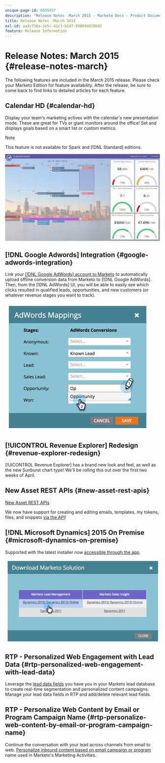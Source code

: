 ```yaml
---
unique-page-id: 6095037
description: "Release Notes -March 2015 - Marketo Docs - Product Documentation"
title: Release Notes -March 2015
exl-id: aa3c738a-2e5c-41c3-b1d7-95869dd10b02
feature: Release Information
---
```

# Release Notes: March 2015 {#release-notes-march}

The following features are included in the March 2015 release. Please check your Marketo Edition for feature availability. After the release, be sure to come back to find links to detailed articles for each feature.

## Calendar HD {#calendar-hd}

Display your team's marketing actives with the calendar's new presentation mode. These are great for TVs or giant monitors around the office! Set and displays goals based on a smart list or custom metrics.

>[!NOTE]
>
>This feature is not available for Spark and [!DNL Standard] editions.

![](assets/image2015-3-23-11-3a39-3a15.png)

## [!DNL Google Adwords] Integration {#google-adwords-integration}

Link your [[!DNL Google AdWords] account to Marketo](/help/marketo/product-docs/administration/additional-integrations/add-google-adwords-as-a-launchpoint-service.md) to automatically upload offline conversion data from Marketo to [!DNL Google AdWords]. Then, from the [!DNL AdWords] UI, you will be able to easily see which clicks resulted in qualified leads, opportunities, and new customers (or whatever revenue stages you want to track).

![](assets/image2015-3-23-11-3a50-3a55.png)

## [!UICONTROL Revenue Explorer] Redesign {#revenue-explorer-redesign}

[!UICONTROL Revenue Explorer] has a brand new look and feel, as well as the new Sunburst chart type! We'll be rolling this out over the first two weeks of April.

## New Asset REST APIs {#new-asset-rest-apis}

[New Asset REST APIs](https://experienceleague.adobe.com/en/docs/marketo-developer/marketo/rest/assets/assets)

We now have support for creating and editing emails, templates, my tokens, files, and snippets [via the API](https://developer.adobe.com/marketo-apis/api/asset/)!

## [!DNL Microsoft Dynamics] 2015 On Premise {#microsoft-dynamics-on-premise}

Supported with the latest installer now [accessible through the app](/help/marketo/product-docs/crm-sync/microsoft-dynamics-sync/sync-setup/update-the-marketo-solution-for-microsoft-dynamics.md).

![](assets/image2015-3-23-11-3a47-3a16.png)

## RTP - Personalized Web Engagement with Lead Data {#rtp-personalized-web-engagement-with-lead-data}

Leverage the [lead data fields](/help/marketo/product-docs/web-personalization/using-web-segments/manage-person-data.md) you have you in your Marketo lead database to create real-time segmentation and personalized content campaigns. Manage your lead data fields in RTP and add/delete relevant lead fields.

## RTP - Personalize Web Content by Email or Program Campaign Name {#rtp-personalize-web-content-by-email-or-program-campaign-name}

Continue the conversation with your lead across channels from email to web. [Personalize inbound content based on email campaign or program](/help/marketo/product-docs/web-personalization/using-web-segments/web-segments.md) name used in Marketo's Marketing Activities.
